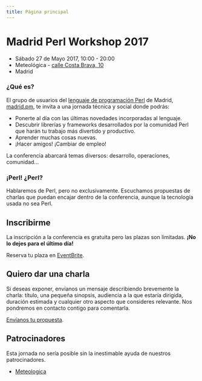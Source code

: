 ```yaml
---
title: Página principal
---
```


# Madrid Perl Workshop 2017

* Sábado 27 de Mayo 2017, 10:00 - 20:00
* Meteológica - [calle Costa Brava, 10](https://www.google.es/maps/place/Meteologica+S.A.,+Calle+de+la+Costa+Brava,+10,+28034+Madrid/@40.4979653,-3.7064253,17z/data=!4m2!3m1!1s0xd422912e8541bb9:0x8abc392053097d7c)
* Madrid

### ¿Qué es?

El grupo de usuarios del [lenguaje de programación Perl](http://perl.org) de Madrid, [madrid.pm](http://madrid.pm.org), te invita a una jornada técnica y social donde podrás:

* Ponerte al día con las últimas novedades incorporadas al lenguaje.
* Descubrir librerías y frameworks desarrollados por la comunidad Perl que harán tu trabajo más divertido y productivo.
* Aprender muchas cosas nuevas.
* ¡Hacer amigos! ¡Cambiar de empleo!

La conferencia abarcará temas diversos: desarrollo, operaciones, comunidad...


### ¡Perl! ¿Perl?
Hablaremos de Perl, pero no exclusivamente. Escuchamos propuestas de charlas que puedan encajar dentro de la conferencia, aunque la tecnología usada no sea Perl.


## Inscribirme

La inscripción a la conferencia es gratuita pero las plazas son limitadas. **¡No lo dejes para el último día!**

Reserva tu plaza en [EventBrite](https://www.eventbrite.es/e/entradas-madrid-perl-workshop-2017-31565571474).

## Quiero dar una charla

Si deseas exponer, envíanos un mensaje describiendo brevemente la
charla: título, una pequeña sinopsis, audiencia a la que estaría dirigida,
duración estimada y cualquier otro aspecto que consideres relevante. Nos
pondremos en contacto contigo para comentarla.

[Envíanos tu propuesta](mailto:madrid.perl.workshop@gmail.com).

## Patrocinadores

Esta jornada no sería posible sin la inestimable ayuda de nuestros patrocinadores.

* [Meteologica](http://meteologica.com)
